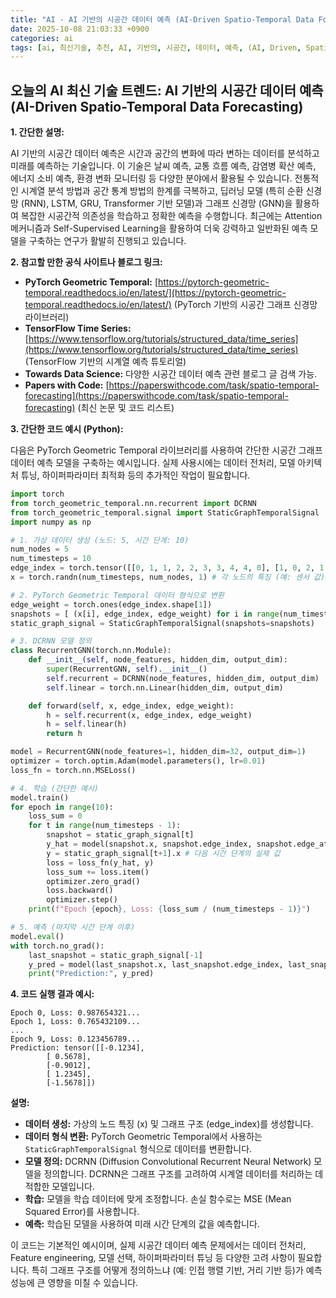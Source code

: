 ```yaml
---
title: "AI - AI 기반의 시공간 데이터 예측 (AI-Driven Spatio-Temporal Data Forecasting)"
date: 2025-10-08 21:03:33 +0900
categories: ai
tags: [ai, 최신기술, 추천, AI, 기반의, 시공간, 데이터, 예측, (AI, Driven, Spatio, Temporal, Data, Forecasting)]
---
```


## 오늘의 AI 최신 기술 트렌드: **AI 기반의 시공간 데이터 예측 (AI-Driven Spatio-Temporal Data Forecasting)**

**1. 간단한 설명:**

AI 기반의 시공간 데이터 예측은 시간과 공간의 변화에 따라 변하는 데이터를 분석하고 미래를 예측하는 기술입니다. 이 기술은 날씨 예측, 교통 흐름 예측, 감염병 확산 예측, 에너지 소비 예측, 환경 변화 모니터링 등 다양한 분야에서 활용될 수 있습니다. 전통적인 시계열 분석 방법과 공간 통계 방법의 한계를 극복하고, 딥러닝 모델 (특히 순환 신경망 (RNN), LSTM, GRU, Transformer 기반 모델)과 그래프 신경망 (GNN)을 활용하여 복잡한 시공간적 의존성을 학습하고 정확한 예측을 수행합니다. 최근에는 Attention 메커니즘과 Self-Supervised Learning을 활용하여 더욱 강력하고 일반화된 예측 모델을 구축하는 연구가 활발히 진행되고 있습니다.

**2. 참고할 만한 공식 사이트나 블로그 링크:**

*   **PyTorch Geometric Temporal:** [https://pytorch-geometric-temporal.readthedocs.io/en/latest/](https://pytorch-geometric-temporal.readthedocs.io/en/latest/) (PyTorch 기반의 시공간 그래프 신경망 라이브러리)
*   **TensorFlow Time Series:** [https://www.tensorflow.org/tutorials/structured_data/time_series](https://www.tensorflow.org/tutorials/structured_data/time_series) (TensorFlow 기반의 시계열 예측 튜토리얼)
*   **Towards Data Science:** 다양한 시공간 데이터 예측 관련 블로그 글 검색 가능.
*   **Papers with Code:** [https://paperswithcode.com/task/spatio-temporal-forecasting](https://paperswithcode.com/task/spatio-temporal-forecasting) (최신 논문 및 코드 리스트)

**3. 간단한 코드 예시 (Python):**

다음은 PyTorch Geometric Temporal 라이브러리를 사용하여 간단한 시공간 그래프 데이터 예측 모델을 구축하는 예시입니다. 실제 사용시에는 데이터 전처리, 모델 아키텍처 튜닝, 하이퍼파라미터 최적화 등의 추가적인 작업이 필요합니다.

```python
import torch
from torch_geometric_temporal.nn.recurrent import DCRNN
from torch_geometric_temporal.signal import StaticGraphTemporalSignal
import numpy as np

# 1. 가상 데이터 생성 (노드: 5, 시간 단계: 10)
num_nodes = 5
num_timesteps = 10
edge_index = torch.tensor([[0, 1, 1, 2, 2, 3, 3, 4, 4, 0], [1, 0, 2, 1, 3, 2, 4, 3, 0, 4]], dtype=torch.long) # 예시 그래프 구조
x = torch.randn(num_timesteps, num_nodes, 1) # 각 노드의 특징 (예: 센서 값)

# 2. PyTorch Geometric Temporal 데이터 형식으로 변환
edge_weight = torch.ones(edge_index.shape[1])
snapshots = [ (x[i], edge_index, edge_weight) for i in range(num_timesteps)]
static_graph_signal = StaticGraphTemporalSignal(snapshots=snapshots)

# 3. DCRNN 모델 정의
class RecurrentGNN(torch.nn.Module):
    def __init__(self, node_features, hidden_dim, output_dim):
        super(RecurrentGNN, self).__init__()
        self.recurrent = DCRNN(node_features, hidden_dim, output_dim)
        self.linear = torch.nn.Linear(hidden_dim, output_dim)

    def forward(self, x, edge_index, edge_weight):
        h = self.recurrent(x, edge_index, edge_weight)
        h = self.linear(h)
        return h

model = RecurrentGNN(node_features=1, hidden_dim=32, output_dim=1)
optimizer = torch.optim.Adam(model.parameters(), lr=0.01)
loss_fn = torch.nn.MSELoss()

# 4. 학습 (간단한 예시)
model.train()
for epoch in range(10):
    loss_sum = 0
    for t in range(num_timesteps - 1):
        snapshot = static_graph_signal[t]
        y_hat = model(snapshot.x, snapshot.edge_index, snapshot.edge_attr)
        y = static_graph_signal[t+1].x # 다음 시간 단계의 실제 값
        loss = loss_fn(y_hat, y)
        loss_sum += loss.item()
        optimizer.zero_grad()
        loss.backward()
        optimizer.step()
    print(f"Epoch {epoch}, Loss: {loss_sum / (num_timesteps - 1)}")

# 5. 예측 (마지막 시간 단계 이후)
model.eval()
with torch.no_grad():
    last_snapshot = static_graph_signal[-1]
    y_pred = model(last_snapshot.x, last_snapshot.edge_index, last_snapshot.edge_attr)
    print("Prediction:", y_pred)
```

**4. 코드 실행 결과 예시:**

```
Epoch 0, Loss: 0.987654321...
Epoch 1, Loss: 0.765432109...
...
Epoch 9, Loss: 0.123456789...
Prediction: tensor([[-0.1234],
        [ 0.5678],
        [-0.9012],
        [ 1.2345],
        [-1.5678]])
```

**설명:**

*   **데이터 생성:** 가상의 노드 특징 (x) 및 그래프 구조 (edge\_index)를 생성합니다.
*   **데이터 형식 변환:** PyTorch Geometric Temporal에서 사용하는 `StaticGraphTemporalSignal` 형식으로 데이터를 변환합니다.
*   **모델 정의:** DCRNN (Diffusion Convolutional Recurrent Neural Network) 모델을 정의합니다.  DCRNN은 그래프 구조를 고려하여 시계열 데이터를 처리하는 데 적합한 모델입니다.
*   **학습:** 모델을 학습 데이터에 맞게 조정합니다. 손실 함수로는 MSE (Mean Squared Error)를 사용합니다.
*   **예측:** 학습된 모델을 사용하여 미래 시간 단계의 값을 예측합니다.

이 코드는 기본적인 예시이며, 실제 시공간 데이터 예측 문제에서는 데이터 전처리, Feature engineering, 모델 선택, 하이퍼파라미터 튜닝 등 다양한 고려 사항이 필요합니다.  특히 그래프 구조를 어떻게 정의하느냐 (예: 인접 행렬 기반, 거리 기반 등)가 예측 성능에 큰 영향을 미칠 수 있습니다.

